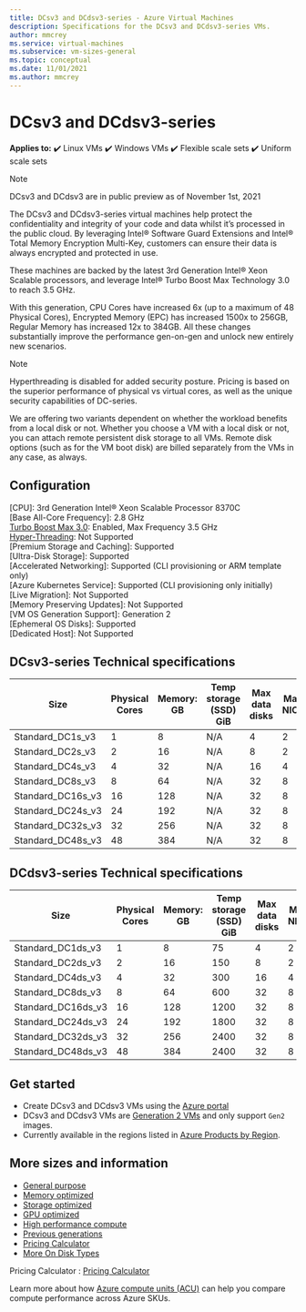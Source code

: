 ```yaml
---
title: DCsv3 and DCdsv3-series - Azure Virtual Machines
description: Specifications for the DCsv3 and DCdsv3-series VMs.
author: mmcrey
ms.service: virtual-machines
ms.subservice: vm-sizes-general
ms.topic: conceptual
ms.date: 11/01/2021
ms.author: mmcrey
---
```


# DCsv3 and DCdsv3-series

**Applies to:** :heavy_check_mark: Linux VMs :heavy_check_mark: Windows VMs :heavy_check_mark: Flexible scale sets :heavy_check_mark: Uniform scale sets

> [!NOTE] 
> DCsv3 and DCdsv3 are in public preview as of November 1st, 2021

The DCsv3 and DCdsv3-series virtual machines help protect the confidentiality and integrity of your code and data whilst it’s processed in the public cloud. By leveraging Intel® Software Guard Extensions and Intel® Total Memory Encryption Multi-Key, customers can ensure their data is always encrypted and protected in use. 

These machines are backed by the latest 3rd Generation Intel® Xeon Scalable processors, and leverage Intel® Turbo Boost Max Technology 3.0 to reach 3.5 GHz. 

With this generation, CPU Cores have increased 6x (up to a maximum of 48 Physical Cores), Encrypted Memory (EPC) has increased 1500x to 256GB, Regular Memory has increased 12x to 384GB. All these changes substantially improve the performance gen-on-gen and unlock new entirely new scenarios. 

> [!NOTE]
> Hyperthreading is disabled for added security posture. Pricing is based on the superior performance of physical vs virtual cores, as well as the unique security capabilities of DC-series.

We are offering two variants dependent on whether the workload benefits from a local disk or not. Whether you choose a VM with a local disk or not, you can attach remote persistent disk storage to all VMs. Remote disk options (such as for the VM boot disk) are billed separately from the VMs in any case, as always. 

## Configuration

[CPU]: 3rd Generation Intel® Xeon Scalable Processor 8370C<br>
[Base All-Core Frequency]: 2.8 GHz<br>
[Turbo Boost Max 3.0](https://www.intel.com/content/www/us/en/gaming/resources/turbo-boost.html): Enabled, Max Frequency 3.5 GHz<br>
[Hyper-Threading](https://www.intel.com/content/www/us/en/gaming/resources/hyper-threading.html): Not Supported<br>
[Premium Storage and Caching]: Supported<br>
[Ultra-Disk Storage]: Supported<br>
[Accelerated Networking]: Supported (CLI provisioning or ARM template only)<br>
[Azure Kubernetes Service]: Supported (CLI provisioning only initially)<br>
[Live Migration]: Not Supported<br>
[Memory Preserving Updates]: Not Supported<br>
[VM OS Generation Support]: Generation 2<br>
[Ephemeral OS Disks]: Supported<br>
[Dedicated Host]: Not Supported<br>

## DCsv3-series Technical specifications

| Size             | Physical Cores | Memory: GB | Temp storage (SSD) GiB | Max data disks | Max NICs |  EPC Memory (GB) |
|------------------|----------------|-------------|------------------------|----------------|---------|---------------------|
| Standard_DC1s_v3 | 1              | 8           | N/A                    | 4              | 2     |  4                 |
| Standard_DC2s_v3 | 2              | 16          | N/A                    | 8              | 2     |  8                 |
| Standard_DC4s_v3 | 4              | 32          | N/A                    | 16             | 4     |  16                |
| Standard_DC8s_v3 | 8              | 64          | N/A                    | 32             | 8     |  32                |
| Standard_DC16s_v3  | 16           | 128         | N/A                    | 32             | 8     |  64                |
| Standard_DC24s_v3  | 24           | 192         | N/A                    | 32             | 8     |  128               |
| Standard_DC32s_v3  | 32           | 256         | N/A                    | 32             | 8     |  192               |
| Standard_DC48s_v3  | 48           | 384         | N/A                    | 32             | 8     |  256               |

## DCdsv3-series Technical specifications

| Size             | Physical Cores | Memory: GB | Temp storage (SSD) GiB | Max data disks | Max NICs |  EPC Memory (GB) |
|------------------|----------------|-------------|------------------------|----------------|---------|---------------------|
| Standard_DC1ds_v3 | 1              | 8           | 75                    | 4              | 2     |  4                 |
| Standard_DC2ds_v3 | 2              | 16          | 150                    | 8              | 2     |  8                 |
| Standard_DC4ds_v3 | 4              | 32          | 300                    | 16             | 4     |  16                |
| Standard_DC8ds_v3 | 8              | 64          | 600                    | 32             | 8     |  32                |
| Standard_DC16ds_v3  | 16           | 128         | 1200                    | 32             | 8     |  64                |
| Standard_DC24ds_v3  | 24           | 192         | 1800                    | 32             | 8     |  128               |
| Standard_DC32ds_v3  | 32           | 256         | 2400                    | 32             | 8     |  192               |
| Standard_DC48ds_v3  | 48           | 384         | 2400                    | 32             | 8     |  256               |

## Get started

- Create DCsv3 and DCdsv3 VMs using the [Azure portal](./linux/quick-create-portal.md)
- DCsv3 and DCdsv3 VMs are [Generation 2 VMs](./generation-2.md#creating-a-generation-2-vm) and only support `Gen2` images.
- Currently available in the regions listed in [Azure Products by Region](https://azure.microsoft.com/global-infrastructure/services/?products=virtual-machines&regions=all).

## More sizes and information

- [General purpose](sizes-general.md)
- [Memory optimized](sizes-memory.md)
- [Storage optimized](sizes-storage.md)
- [GPU optimized](sizes-gpu.md)
- [High performance compute](sizes-hpc.md)
- [Previous generations](sizes-previous-gen.md)
- [Pricing Calculator](https://azure.microsoft.com/pricing/calculator/)
- [More On Disk Types](./disks-types.md#ultra-disk)

Pricing Calculator : [Pricing Calculator](https://azure.microsoft.com/pricing/calculator/)

Learn more about how [Azure compute units (ACU)](acu.md) can help you compare compute performance across Azure SKUs.
